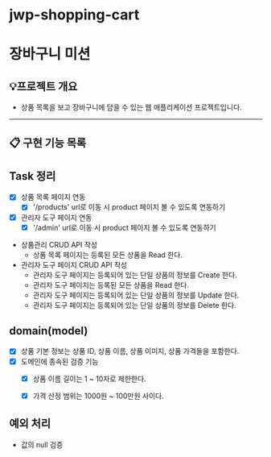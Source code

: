 # jwp-shopping-cart

# 장바구니 미션 

## 💡프로젝트 개요
- 상품 목록을 보고 장바구니에 담을 수 있는 웹 애플리케이션 프로젝트입니다.
---


## 📋 구현 기능 목록

## Task 정리
- [X] 상품 목록 페이지 연동
  - [X] '/products' url로 이동 시 product 페이지 볼 수 있도록 연동하기
- [X] 관리자 도구 페이지 연동
  - [X] '/admin' url로 이동 시 product 페이지 볼 수 있도록 연동하기
- 상품관리 CRUD API 작성
  - 상품 목록 페이지는 등록된 모든 상품을 Read 한다.
- 관리자 도구 페이지 CRUD API 작성
  - 관리자 도구 페이지는 등록되어 있는 단일 상품의 정보를 Create 한다.
  - 관리자 도구 페이지는 등록된 모든 상품을 Read 한다.
  - 관리자 도구 페이지는 등록되어 있는 단일 상품의 정보를 Update 한다.
  - 관리자 도구 페이지는 등록되어 있는 단일 상품의 정보를 Delete 한다.


## domain(model)
- [X] 상품 기본 정보는 상품 ID, 상품 이름, 상품 이미지, 상품 가격들을 포함한다.
- [X] 도메인에 종속된 검증 기능
  - [X] 상품 이름 길이는 1 ~ 10자로 제한한다.
  - [X] 가격 산정 범위는 1000원 ~ 100만원 사이다.


## 예외 처리
- 값의 null 검증

